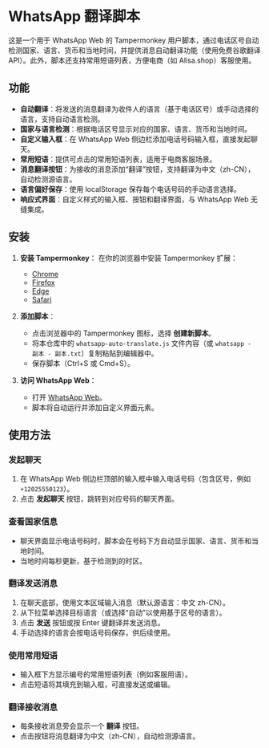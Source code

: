 # WhatsApp 翻译脚本

这是一个用于 WhatsApp Web 的 Tampermonkey 用户脚本，通过电话区号自动检测国家、语言、货币和当地时间，并提供消息自动翻译功能（使用免费谷歌翻译 API）。此外，脚本还支持常用短语列表，方便电商（如 Alisa.shop）客服使用。

## 功能

- **自动翻译**：将发送的消息翻译为收件人的语言（基于电话区号）或手动选择的语言，支持自动语言检测。
- **国家与语言检测**：根据电话区号显示对应的国家、语言、货币和当地时间。
- **自定义输入框**：在 WhatsApp Web 侧边栏添加电话号码输入框，直接发起聊天。
- **常用短语**：提供可点击的常用短语列表，适用于电商客服场景。
- **消息翻译按钮**：为接收的消息添加“翻译”按钮，支持翻译为中文（zh-CN），自动检测源语言。
- **语言偏好保存**：使用 localStorage 保存每个电话号码的手动语言选择。
- **响应式界面**：自定义样式的输入框、按钮和翻译界面，与 WhatsApp Web 无缝集成。

## 安装

1. **安装 Tampermonkey**：
   在你的浏览器中安装 Tampermonkey 扩展：
   - [Chrome](https://www.tampermonkey.net/)
   - [Firefox](https://www.tampermonkey.net/)
   - [Edge](https://www.tampermonkey.net/)
   - [Safari](https://www.tampermonkey.net/)

2. **添加脚本**：
   - 点击浏览器中的 Tampermonkey 图标，选择 **创建新脚本**。
   - 将本仓库中的 `whatsapp-auto-translate.js` 文件内容（或 `whatsapp - 副本 - 副本.txt`）复制粘贴到编辑器中。
   - 保存脚本（Ctrl+S 或 Cmd+S）。

3. **访问 WhatsApp Web**：
   - 打开 [WhatsApp Web](https://web.whatsapp.com/)。
   - 脚本将自动运行并添加自定义界面元素。

## 使用方法

### 发起聊天
1. 在 WhatsApp Web 侧边栏顶部的输入框中输入电话号码（包含区号，例如 `+12025550123`）。
2. 点击 **发起聊天** 按钮，跳转到对应号码的聊天界面。

### 查看国家信息
- 聊天界面显示电话号码时，脚本会在号码下方自动显示国家、语言、货币和当地时间。
- 当地时间每秒更新，基于检测到的时区。

### 翻译发送消息
1. 在聊天底部，使用文本区域输入消息（默认源语言：中文 zh-CN）。
2. 从下拉菜单选择目标语言（或选择“自动”以使用基于区号的语言）。
3. 点击 **发送** 按钮或按 Enter 键翻译并发送消息。
4. 手动选择的语言会按电话号码保存，供后续使用。

### 使用常用短语
- 输入框下方显示编号的常用短语列表（例如客服用语）。
- 点击短语将其填充到输入框，可直接发送或编辑。

### 翻译接收消息
- 每条接收消息旁会显示一个 **翻译** 按钮。
- 点击按钮将消息翻译为中文（zh-CN），自动检测源语言。
